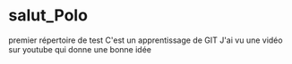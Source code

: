 # salut_Polo
premier répertoire de test
C'est un apprentissage de GIT
J'ai vu une vidéo sur youtube qui donne une bonne idée 
